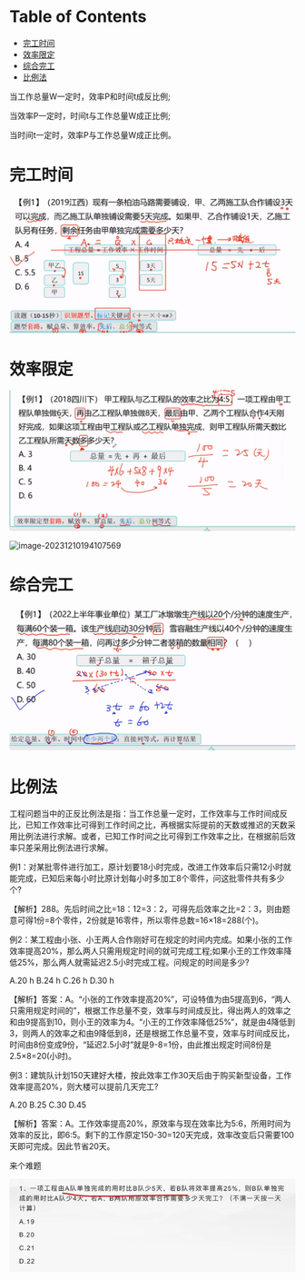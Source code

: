 # Table of Contents

* [完工时间](#完工时间)
* [效率限定](#效率限定)
* [综合完工](#综合完工)
* [比例法](#比例法)


当工作总量W一定时，效率P和时间t成反比例;

当效率P一定时，时间t与工作总量W成正比例;

当时间t一定时，效率P与工作总量W成正比例。

# 完工时间

![image-20231210193033669](.images/image-20231210193033669.png)



# 效率限定

![image-20231210193506946](.images/image-20231210193506946.png)

![image-20231210194107569](.images/image-20231210194107569.png)



# 综合完工

![image-20231210200255094](.images/image-20231210200255094.png)

# 比例法 



工程问题当中的正反比例法是指：当工作总量一定时，工作效率与工作时间成反比，已知工作效率比可得到工作时间之比，再根据实际提前的天数或推迟的天数采用比例法进行求解。或者，已知工作时间之比可得到工作效率之比，在根据前后效率只差采用比例法进行求解。



例1：对某批零件进行加工，原计划要18小时完成，改进工作效率后只需12小时就能完成，已知后来每小时比原计划每小时多加工8个零件，问这批零件共有多少个?

【解析】288。先后时间之比=18：12=3：2，可得先后效率之比=2：3，则由题意可得1份=8个零件，2份就是16零件，所以零件总数=16×18=288(个)。

例2：某工程由小张、小王两人合作刚好可在规定的时间内完成。如果小张的工作效率提高20%，那么两人只需用规定时间的就可完成工程;如果小王的工作效率降低25%，那么两人就需延迟2.5小时完成工程。问规定的时间是多少?

A.20 h B.24 h C.26 h D.30 h

【解析】答案：A。“小张的工作效率提高20%”，可设特值为由5提高到6，“两人只需用规定时间的”，根据工作总量不变，效率与时间成反比，得出两人的效率之和由9提高到10，则小王的效率为4。“小王的工作效率降低25%”，就是由4降低到3，则两人的效率之和由9降低到8，还是根据工作总量不变，效率与时间成反比，时间由8份变成9份，“延迟2.5小时”就是9-8=1份，由此推出规定时间8份是2.5×8=20(小时)。

例3：建筑队计划150天建好大楼，按此效率工作30天后由于购买新型设备，工作效率提高20%，则大楼可以提前几天完工?

A.20 B.25 C.30 D.45

【解析】答案：A。工作效率提高20%，原效率与现在效率比为5∶6，所用时间为效率的反比，即6∶5。剩下的工作原定150-30=120天完成，效率改变后只需要100天即可完成。因此节省20天。





来个难题

![image-20231113205428222](.images/image-20231113205428222.png)
